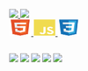 <div>
  <a href="https://github.com/Vincyz">
  <img height="160em" src="https://github-readme-stats.vercel.app/api?username=Vinycz&show_icons=true&theme=dracula&include_all_commits=true&count_private=true" />
    <img height="160em" src="https://github-readme-stats.vercel.app/api/top-langs/?username=Vinycz&layout=compact&langs_count=7&theme=dracula" />
</div>
  
  <div>
    <img aling="center" alt="Vinycz-HTML" height="30" width="40" src="https://raw.githubusercontent.com/devicons/devicon/master/icons/html5/html5-original.svg" />
    <img aling="center" alt="Vinycz-js" height="30" width="40" src="https://raw.githubusercontent.com/devicons/devicon/master/icons/javascript/javascript-plain.svg" />
    <img aling="center" alt="Vinycz-CSS" height="30" width="40" src="https://raw.githubusercontent.com/devicons/devicon/master/icons/css3/css3-original.svg" />
  </div>
  
  ##
  
  <div>
    <a href="https://www.instagram.com/vinycz/" target="_blank" ><img src="https://img.shields.io/badge/-Instagram-%23E4405F?style=for-the-badge&logo=instagram&logoColor=white"  target="_blank" /></a>
    <a href="mailto:vin_mendes@hotmail.com" target="_blank" ><img src="https://img.shields.io/badge/-Gmail-%23333?style=for-the-badge&logo=gmail&logoColor=white"  target="_blank" /></a>
    <a href="https://www.linkedin.com/in/vinicius-mendes-de-oliveira-37aa38209/" target="_blank" ><img src="https://img.shields.io/badge/-LinkedIn-%230077B5?style=for-the-badge&logo=linkedin&logoColor=white"  target="_blank" /></a>
    <a href="https://www.facebook.com/Vinycz" target="_blank" ><img src="https://img.shields.io/badge/Facebook-1877F2?style=for-the-badge&logo=facebook&logoColor=white"  target="_blank" /></a>
    <a href="https://discord.com/channels/Vinycz#2240" target="_blank" ><img src="https://img.shields.io/badge/Discord-7289DA?style=for-the-badge&logo=discord&logoColor=white"  target="_blank" /></a>
